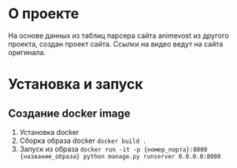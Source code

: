 # О проекте
На основе данных из таблиц парсера сайта animevost из другого проекта, создан проект сайта. Ссылки на видео ведут на сайта оригинала.
# Установка и запуск
## Создание docker image
1. Установка docker
1. Сборка образа docker
```docker build .```
1. Запуск из образа
```docker run -it -p {номер_порта}:8000 {название_образа} python manage.py runserver 0.0.0.0:8000```

